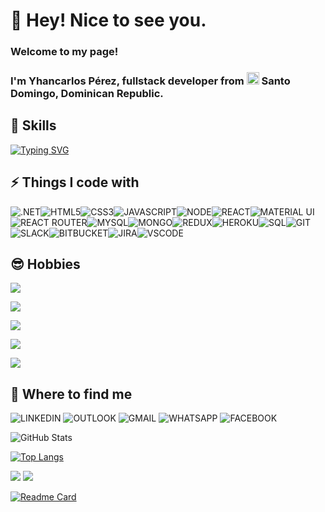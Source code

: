 <!--
**yhancarlos/yhancarlos** is a ✨ _special_ ✨ repository because its `README.md` (this file) appears on your GitHub profile.
-->

#  👋 Hey! Nice to see you.

### Welcome to my page!
### I'm Yhancarlos Pérez, fullstack developer from <img src="https://www.comprarbanderas.es/images/banderas/400/149-republica-dominicana_400px.jpg" width= 20> Santo Domingo, Dominican Republic.

## 🚀 Skills

[![Typing SVG](https://readme-typing-svg.herokuapp.com?color=FFFFFF&lines=Detail+Oriented;Problem+Resolution;Self+Motivation;Communication+Skills;Patience;Creativity)](https://git.io/typing-svg)

## ⚡ Things I code with 

![](https://img.shields.io/badge/.NET-5C2D91?style=for-the-badge&logo=.net&logoColor=white ".NET")![](https://img.shields.io/badge/HTML5-E34F26?style=for-the-badge&logo=html5&logoColor=white "HTML5")![](https://img.shields.io/badge/CSS3-1572B6?style=for-the-badge&logo=css3&logoColor=white "CSS3")![](https://img.shields.io/badge/JavaScript-F7DF1E?style=for-the-badge&logo=javascript&logoColor=black "JAVASCRIPT")![](https://img.shields.io/badge/Node.js-43853D?style=for-the-badge&logo=node.js&logoColor=white "NODE")![](https://img.shields.io/badge/React-20232A?style=for-the-badge&logo=react&logoColor=61DAFB "REACT")![](https://img.shields.io/badge/Material--UI-0081CB?style=for-the-badge&logo=material-ui&logoColor=whit "MATERIAL UI")![](https://img.shields.io/badge/React_Router-CA4245?style=for-the-badge&logo=react-router&logoColor=white "REACT ROUTER")![](https://img.shields.io/badge/MySQL-00000F?style=for-the-badge&logo=mysql&logoColor=white "MYSQL")![](https://img.shields.io/badge/MongoDB-4EA94B?style=for-the-badge&logo=mongodb&logoColor=white "MONGO")![](https://img.shields.io/badge/Redux-593D88?style=for-the-badge&logo=redux&logoColor=white "REDUX")![](https://img.shields.io/badge/Heroku-430098?style=for-the-badge&logo=heroku&logoColor=white "HEROKU")![](https://img.shields.io/badge/Microsoft%20SQL%20Server-CC2927?style=for-the-badge&logo=microsoft%20sql%20server&logoColor=white "SQL")![](https://img.shields.io/badge/GIT-E44C30?style=for-the-badge&logo=git&logoColor=white "GIT")![](https://img.shields.io/badge/Slack-4A154B?style=for-the-badge&logo=slack&logoColor=white "SLACK")![](https://img.shields.io/badge/Bitbucket-0747a6?style=for-the-badge&logo=bitbucket&logoColor=white "BITBUCKET")![](https://img.shields.io/badge/Jira-0052CC?style=for-the-badge&logo=Jira&logoColor=white "JIRA")![](https://img.shields.io/badge/Visual_Studio_Code-0078D4?style=for-the-badge&logo=visual%20studio%20code&logoColor=white "VSCODE")

## 😎 Hobbies
![](https://img.shields.io/badge/ANIME-ONE%20PIECE%2C%20ATTACK%20ON%20TITAN%2C%20KENGAN%20ASHURA%2C%20BAKI%2C%20HUNTER%20X%20HUNTER-red)

![](https://img.shields.io/badge/SPORT-%20BASEBALL%2C%20BASKETBALL%2C%20BOXEO-red)

![](https://img.shields.io/badge/MOVIES-ACCION%2C%20COMEDY%2C%20SUSPENSE%2C%20AVENTURE%2C%20SUPER%20HERO-red)

![](https://img.shields.io/badge/MUSIC-RAP%2C%20SALSA%2C%20BACHATA-red)

![](https://img.shields.io/badge/TABLE%20GAMES-DOMINOES%2C%20ONE%2C%20MONOPOLY%2C%20DECKS%2C%20BOARDS-red)

## 👨 Where to find me 
![](https://img.shields.io/badge/LinkedIn-0077B5?style=for-the-badge&logo=linkedin&logoColor=white "LINKEDIN") ![](https://img.shields.io/badge/Microsoft_Outlook-0078D4?style=for-the-badge&logo=microsoft-outlook&logoColor=white "OUTLOOK") ![](https://img.shields.io/badge/Gmail-D14836?style=for-the-badge&logo=gmail&logoColor=white "GMAIL") ![](https://img.shields.io/badge/WhatsApp-25D366?style=for-the-badge&logo=whatsapp&logoColor=white "WHATSAPP") ![](https://img.shields.io/badge/Facebook-1877F2?style=for-the-badge&logo=facebook&logoColor=white "FACEBOOK")

![GitHub Stats](https://github-readme-stats.vercel.app/api?username=yhancarloSPM&theme=react)

[![Top Langs](https://github-readme-stats.vercel.app/api/top-langs/?username=yhancarloSPM&layout=compact)](https://github.com/yhancarloSPM/github-readme-stats)

![](https://img.shields.io/github/watchers/yhancarloSPM/yhancarloSPM?style=social) ![](https://img.shields.io/github/followers/yhancarloSPM?style=social)

[![Readme Card](https://github-readme-stats.vercel.app/api/pin/?username=yhancarloSPM&repo=github-readme-stats)](https://github.com/yhancarloSPM/github-readme-stats)
